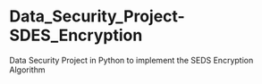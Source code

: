 # Data_Security_Project-SDES_Encryption
 Data Security Project in Python to implement the SEDS Encryption Algorithm
